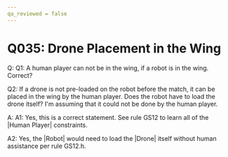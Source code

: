 ```yaml
---
qa_reviewed = false
---
```


# Q035: Drone Placement in the Wing

Q: Q1: A human player can not be in the wing, if a robot is in the wing. Correct?

Q2: If a drone is not pre-loaded on the robot before the match, it can be placed in the wing by the human player. Does the robot have to load the drone itself? I'm assuming that it could not be done by the human player.

A: A1: Yes, this is a correct statement. See rule GS12 to learn all of the |Human Player| constraints.

A2: Yes, the |Robot| would need to load the |Drone| itself without human assistance per rule GS12.h.